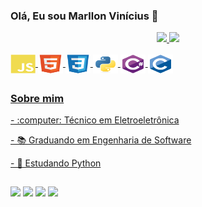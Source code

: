 ### Olá, Eu sou Marllon Vinícius 👋

<div align="center">
<a href="https://github.com/PedroHenriqueFerreira">
<img height="170em" src="https://github-readme-stats.vercel.app/api/top-langs/?username=MarllonVinicius0&layout=compact&langs_count=7&theme=dracula"/>
<img height="170em" src="https://github-readme-stats.vercel.app/api?username=MarllonVinicius0&show_icons=true&theme=dracula&include_all_commits=true&count_private=true"/>
</div>
<div style="display: inline_block"><br>
  <img align="center" alt="Rafa-Js" height="30" width="40" src="https://raw.githubusercontent.com/devicons/devicon/master/icons/javascript/javascript-plain.svg">
  <img align="center" alt="Rafa-HTML" height="30" width="40" src="https://raw.githubusercontent.com/devicons/devicon/master/icons/html5/html5-original.svg">
  <img align="center" alt="Rafa-CSS" height="30" width="40" src="https://raw.githubusercontent.com/devicons/devicon/master/icons/css3/css3-original.svg">
  <img align="center" alt="Rafa-Python" height="30" width="40" src="https://raw.githubusercontent.com/devicons/devicon/master/icons/python/python-original.svg">
  <img align="center" alt="Rafa-Csharp" height="30" width="40" src="https://raw.githubusercontent.com/devicons/devicon/master/icons/csharp/csharp-original.svg">
  <img align="center" alt="Rafa-C" height="30" width="40" src="https://raw.githubusercontent.com/devicons/devicon/master/icons/c/c-original.svg" >          
</div>

##

### Sobre mim
<div style="display: inline_block"  >
<p> - :computer: Técnico em Eletroeletrônica</p>
<p>- 📚 Graduando em Engenharia de Software 
<p> - 🌱 Estudando Python 

</div>


##
 
<div> 
  <a href="https://www.youtube.com/channel/UCNRSqGEdJzZqNGZj5mZ_cFw" target="_blank"><img src="https://img.shields.io/badge/YouTube-FF0000?style=for-the-badge&logo=youtube&logoColor=white" target="_blank"></a>
  <a href="https://instagram.com/marllonviny" target="_blank"><img src="https://img.shields.io/badge/-Instagram-%23E4405F?style=for-the-badge&logo=instagram&logoColor=white" target="_blank"></a>
  <a href = "marllonvinicius@alu.ufc.br"><img src="https://img.shields.io/badge/-Gmail-%23333?style=for-the-badge&logo=gmail&logoColor=white" target="_blank"></a>
  <a href="https://www.linkedin.com/in/marllon-vinícius-de-sousa-pinheiro-240588191/" target="_blank"><img src="https://img.shields.io/badge/-LinkedIn-%230077B5?style=for-the-badge&logo=linkedin&logoColor=white" target="_blank"></a> 
